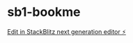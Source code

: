 # sb1-bookme

[Edit in StackBlitz next generation editor ⚡️](https://stackblitz.com/~/github.com/ApexAppdevelopment/sb1-bookme)